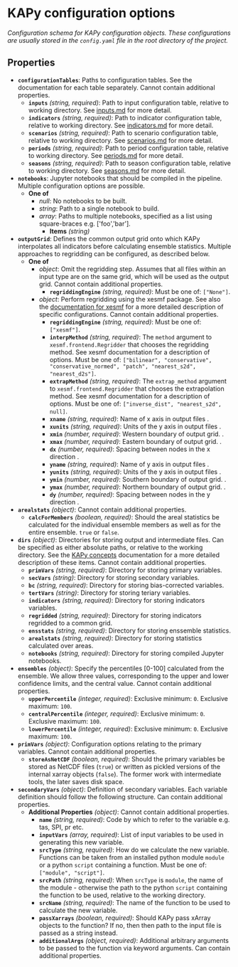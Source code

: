 # KAPy configuration options

*Configuration schema for KAPy configuration objects. These configurations are usually stored in the `config.yaml` file in the root directory of the project.*

## Properties

- **`configurationTables`**: Paths to configuration tables. See the documentation for each table separately. Cannot contain additional properties.
  - **`inputs`** *(string, required)*: Path to input configuration table, relative to working directory. See [inputs.md](inputs.md) for more detail.
  - **`indicators`** *(string, required)*: Path to indicator configuration table, relative to working directory. See [indicators.md](indicators.md) for more detail.
  - **`scenarios`** *(string, required)*: Path to scenario configuration table, relative to working directory. See [scenarios.md](scenarios.md) for more detail.
  - **`periods`** *(string, required)*: Path to period configuration table, relative to working directory. See [periods.md](periods.md) for more detail.
  - **`seasons`** *(string, required)*: Path to season configuration table, relative to working directory. See [seasons.md](seasons.md) for more detail.
- **`notebooks`**: Jupyter notebooks that should be compiled in the pipeline. Multiple configuration options are possible.
  - **One of**
    - *null*: No notebooks to be built.
    - *string*: Path to a single notebook to build.
    - *array*: Paths to multiple notebooks, specified as a list using square-braces e.g. ['foo','bar'].
      - **Items** *(string)*
- **`outputGrid`**: Defines the common output grid onto which KAPy interpolates all indicators before calculating ensemble statistics. Multiple approaches to regridding can be configured, as described below.
  - **One of**
    - *object*: Omit the regridding step. Assumes that all files within an input type are on the same grid, which will be used as the output grid. Cannot contain additional properties.
      - **`regriddingEngine`** *(string, required)*: Must be one of: `["None"]`.
    - *object*: Perform regridding using the xesmf package. See also the [documentation for xesmf](https://xesmf.readthedocs.io/) for a more detailed description of specific configurations. Cannot contain additional properties.
      - **`regriddingEngine`** *(string, required)*: Must be one of: `["xesmf"]`.
      - **`interpMethod`** *(string, required)*: The `method` argument to `xesmf.frontend.Regridder` that chooses the regridding method. See xesmf documentation for a description of options. Must be one of: `["bilinear", "conservative", "conservative_normed", "patch", "nearest_s2d", "nearest_d2s"]`.
      - **`extrapMethod`** *(string, required)*: The `extrap_method` argument to `xesmf.frontend.Regridder` that chooses the extrapolation method. See xesmf documentation for a description of options. Must be one of: `["inverse_dist", "nearest_s2d", null]`.
      - **`xname`** *(string, required)*: Name of x axis in output files .
      - **`xunits`** *(string, required)*: Units of the y axis in output files .
      - **`xmin`** *(number, required)*: Western boundary of output grid. .
      - **`xmax`** *(number, required)*: Eastern boundary of output grid. .
      - **`dx`** *(number, required)*: Spacing between nodes in the x direction .
      - **`yname`** *(string, required)*: Name of y axis in output files .
      - **`yunits`** *(string, required)*: Units of the y axis in output files .
      - **`ymin`** *(number, required)*: Southern boundary of output grid. .
      - **`ymax`** *(number, required)*: Northern boundary of output grid. .
      - **`dy`** *(number, required)*: Spacing between nodes in the y direction .
- **`arealstats`** *(object)*: Cannot contain additional properties.
  - **`calcForMembers`** *(boolean, required)*: Should the areal statistics be calculated for the individual ensemble members as well as for the entire ensemble. `true` or `false`.
- **`dirs`** *(object)*: Directories for storing output and intermediate files. Can be specified as either absolute paths, or relative to the working directory. See the [KAPy concepts](../KAPy_concepts.md) documentation for a more detailed description of these items. Cannot contain additional properties.
  - **`primVars`** *(string, required)*: Directory for storing primary variables.
  - **`secVars`** *(string)*: Directory for storing secondary variables.
  - **`bc`** *(string, required)*: Directory for storing bias-corrected variables.
  - **`tertVars`** *(string)*: Directory for storing teriary variables.
  - **`indicators`** *(string, required)*: Directory for storing indicators variables.
  - **`regridded`** *(string, required)*: Directory for storing indicators regridded to a common grid.
  - **`ensstats`** *(string, required)*: Directory for storing enssemble statistics.
  - **`arealstats`** *(string, required)*: Directory for storing statistics calculated over areas.
  - **`notebooks`** *(string, required)*: Directory for storing compiled Jupyter notebooks.
- **`ensembles`** *(object)*: Specify the percentiles [0-100] calculated from the ensemble. We allow three values, corresponding to the upper and lower confidence limits, and the central value. Cannot contain additional properties.
  - **`upperPercentile`** *(integer, required)*: Exclusive minimum: `0`. Exclusive maximum: `100`.
  - **`centralPercentile`** *(integer, required)*: Exclusive minimum: `0`. Exclusive maximum: `100`.
  - **`lowerPercentile`** *(integer, required)*: Exclusive minimum: `0`. Exclusive maximum: `100`.
- **`primVars`** *(object)*: Configuration options relating to the primary variables. Cannot contain additional properties.
  - **`storeAsNetCDF`** *(boolean, required)*: Should the primary variables be stored as NetCDF files (`true`) or written as pickled versions of the internal xarray objects (`false`). The former work with intermediate tools, the later saves disk space.
- **`secondaryVars`** *(object)*: Definition of secondary variables. Each variable definition should follow the following structure. Can contain additional properties.
  - **Additional Properties** *(object)*: Cannot contain additional properties.
    - **`name`** *(string, required)*: Code by which to refer to the variable e.g. tas, SPI, pr etc.
    - **`inputVars`** *(array, required)*: List of input variables to be used in generating this new variable.
    - **`srcType`** *(string, required)*: How do we calculate the new variable. Functions can be taken from an installed python module `module` or a python `script` containing a function. Must be one of: `["module", "script"]`.
    - **`srcPath`** *(string, required)*: When `srcType` is `module`, the name of the module - otherwise the path to the python `script` containing the function to be used, relative to the working directory.
    - **`srcName`** *(string, required)*: The name of the function to be used to calculate the new variable.
    - **`passXarrays`** *(boolean, required)*: Should KAPy pass xArray objects to the function? If no, then then path to the input file is passed as a string instead.
    - **`additionalArgs`** *(object, required)*: Additional arbitrary arguments to be passed to the function via keyword arguments. Can contain additional properties.
